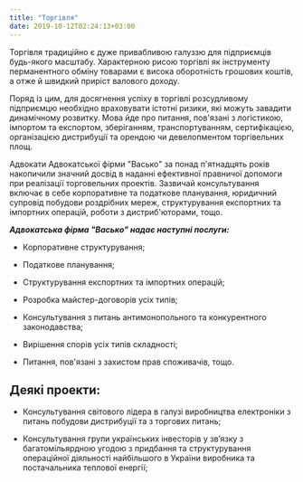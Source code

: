 ```yaml
---
title: "Торгівля"
date: 2019-10-12T02:24:13+03:00
---
```


Торгівля традиційно є дуже привабливою галуззю для підприємців будь-якого масштабу. Характерною рисою торгівлі як інструменту перманентного обміну товарами є висока оборотність грошових коштів, а отже й швидкий приріст валового доходу.

Поряд із цим, для досягнення успіху в торгівлі розсудливому підприємцю необхідно враховувати істотні ризики, які можуть завадити динамічному розвитку. Мова йде про питання, пов'язані з логістикою, імпортом та експортом, зберіганням, транспортуванням, сертифікацією, організацією дистрибуції та орендою чи девелопментом торгівельних площ.

Адвокати Адвокатської фірми "Васько" за понад п'ятнадцять років накопичили значний досвід в наданні ефективної правничої допомоги при реалізації торговельних проектів. Зазвичай консультування включає в себе корпоративне та податкове планування, юридичний супровід побудови роздрібних мереж, структурування експортних та імпортних операцій, роботи з дистриб'юторами, тощо.

***Адвокатська фірма "Васько" надає наступні послуги:***

- Корпоративне структурування;

- Податкове планування;

- Структурування експортних та імпортних операцій;

- Розробка майстер-договорів усіх типів;

- Консультування з питань антимонопольного та конкурентного законодавства;

- Вирішення спорів усіх типів складності;

- Питання, пов'язані з захистом прав споживачів, тощо.

## Деякі проекти:

- Консультування світового лідера в галузі виробництва електроніки з питань побудови дистрибуції та з торгових питань;

- Консультування групи українських інвесторів у зв’язку з багатомільярдною угодою з придбання та структурування операційної діяльності найбільшого в України виробника та постачальника теплової енергії;